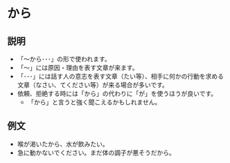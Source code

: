 # から

## 説明

- 「～から･･･」の形で使われます。
- 「～」には原因・理由を表す文章が来ます。
- 「･･･」には話す人の意志を表す文章（たい等）、相手に何かの行動を求める文章（なさい、てください等）が来る場合が多いです。
- 依頼、拒絶する時には「から」の代わりに「が」を使うほうが良いです。
  - 「から」と言うと強く聞こえるかもしれません。

## 例文

- 喉が渇いたから、水が飲みたい。
- 急に動かないでください。まだ体の調子が悪そうだから。